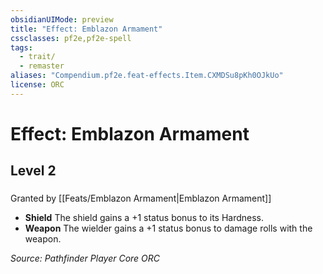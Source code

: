 ```yaml
---
obsidianUIMode: preview
title: "Effect: Emblazon Armament"
cssclasses: pf2e,pf2e-spell
tags:
  - trait/
  - remaster
aliases: "Compendium.pf2e.feat-effects.Item.CXMDSu8pKh0OJkUo"
license: ORC
---
```

# Effect: Emblazon Armament
## Level 2
### 






Granted by [[Feats/Emblazon Armament|Emblazon Armament]]

*   **Shield** The shield gains a +1 status bonus to its Hardness.
*   **Weapon** The wielder gains a +1 status bonus to damage rolls with the weapon.

*Source: Pathfinder Player Core*
*ORC*